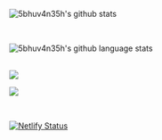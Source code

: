 ![5bhuv4n35h's github stats](https://github-readme-stats.vercel.app/api?username=5bhuv4n35h&show_icons=true&theme=dracula&count_private=true)<br>



<br>

![5bhuv4n35h's github language stats](https://github-readme-stats.vercel.app/api/top-langs/?username=5bhuv4n35h&layout=compact&theme=dracula)<br>
<br>

![](https://img.shields.io/github/followers/5bhuv4n35h?label=FOllow&style=plastic)
<br>


![](https://img.shields.io/github/stars/5bhuv4n35h?style=plastic)
<br>

<br>

[![Netlify Status](https://api.netlify.com/api/v1/badges/fcb96a80-a4b9-45e2-9f40-fc2e9dd9b358/deploy-status)](https://app.netlify.com/sites/focused-bhaskara-48134b/deploys)

<br>
